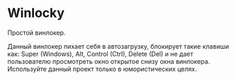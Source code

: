 # Winlocky
Простой винлокер.

Данный винлокер пихает себя в автозагрузку, блокирует такие клавиши как: Super (Windows), Alt, Control (Ctrl), Delete (Del) и не дает пользователю просмотреть окно открытое снизу окна винлокера.
Используйте данный проект только в юмористических целях.
